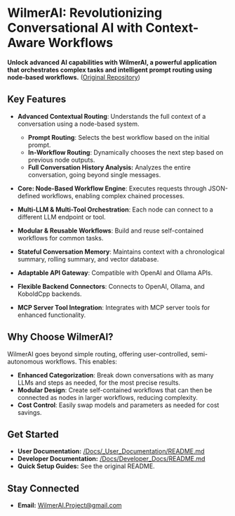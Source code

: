 # WilmerAI: Revolutionizing Conversational AI with Context-Aware Workflows

**Unlock advanced AI capabilities with WilmerAI, a powerful application that orchestrates complex tasks and intelligent prompt routing using node-based workflows.** ([Original Repository](https://github.com/SomeOddCodeGuy/WilmerAI))

## Key Features

*   **Advanced Contextual Routing**: Understands the full context of a conversation using a node-based system.

    *   **Prompt Routing**: Selects the best workflow based on the initial prompt.
    *   **In-Workflow Routing**: Dynamically chooses the next step based on previous node outputs.
    *   **Full Conversation History Analysis:** Analyzes the entire conversation, going beyond single messages.
*   **Core: Node-Based Workflow Engine**: Executes requests through JSON-defined workflows, enabling complex chained processes.
*   **Multi-LLM & Multi-Tool Orchestration**:  Each node can connect to a different LLM endpoint or tool.
*   **Modular & Reusable Workflows**:  Build and reuse self-contained workflows for common tasks.
*   **Stateful Conversation Memory**: Maintains context with a chronological summary, rolling summary, and vector database.
*   **Adaptable API Gateway**: Compatible with OpenAI and Ollama APIs.
*   **Flexible Backend Connectors**: Connects to OpenAI, Ollama, and KoboldCpp backends.
*   **MCP Server Tool Integration**:  Integrates with MCP server tools for enhanced functionality.

##  Why Choose WilmerAI?

WilmerAI goes beyond simple routing, offering user-controlled, semi-autonomous workflows. This enables:

*   **Enhanced Categorization**: Break down conversations with as many LLMs and steps as needed, for the most precise results.
*   **Modular Design**:  Create self-contained workflows that can then be connected as nodes in larger workflows, reducing complexity.
*   **Cost Control**:  Easily swap models and parameters as needed for cost savings.

##  Get Started

*   **User Documentation:** [/Docs/_User_Documentation/README.md](Docs/_User_Documentation/README.md)
*   **Developer Documentation:** [/Docs/Developer_Docs/README.md](Docs/Developer_Docs/README.md)
*   **Quick Setup Guides:** See the original README.

## Stay Connected

*   **Email:** WilmerAI.Project@gmail.com